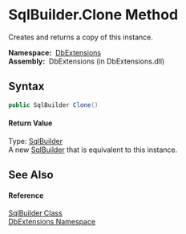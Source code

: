 SqlBuilder.Clone Method
=======================
  Creates and returns a copy of this instance.

  **Namespace:**  [DbExtensions][1]  
  **Assembly:**  DbExtensions (in DbExtensions.dll)

Syntax
------

```csharp
public SqlBuilder Clone()
```

#### Return Value
Type: [SqlBuilder][2]  
A new [SqlBuilder][2] that is equivalent to this instance.

See Also
--------

#### Reference
[SqlBuilder Class][2]  
[DbExtensions Namespace][1]  

[1]: ../README.md
[2]: README.md